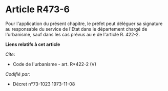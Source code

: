 # Article R473-6

Pour l'application du présent chapitre, le préfet peut déléguer sa signature au responsable du service de l'Etat dans le
département chargé de l'urbanisme, sauf dans les cas prévus au e de l'article R. 422-2.

**Liens relatifs à cet article**

_Cite_:

  - Code de l'urbanisme - art. R*422-2 (V)

_Codifié par_:

  - Décret n°73-1023 1973-11-08
